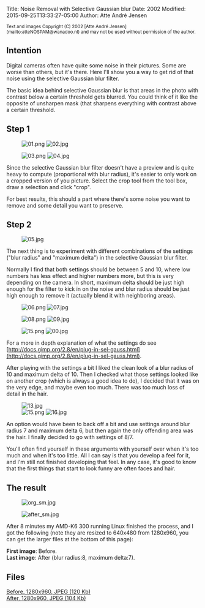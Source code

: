 Title: Noise Removal with Selective Gaussian blur
Date: 2002
Modified: 2015-09-25T13:33:27-05:00
Author: Atte André Jensen


<small>
Text and images Copyright (C) 2002 [Atte André Jensen](mailto:atteNOSPAM@wanadoo.nl) and may not be used without permission of the author.
</small>

## Intention

Digital cameras often have quite some noise in their pictures. Some are worse than others, but it's there. Here I'll show you a way to get rid of that noise using the selective Gaussian blur filter.

The basic idea behind selective Gaussian blur is that areas in the photo with contrast below a certain threshold gets blurred. You could think of it like the opposite of unsharpen mask (that sharpens everything with contrast above a certain threshold.

## Step 1

<figure>
<img src="{filename}01.png" alt="01.png"/> <img src="{filename}02.jpg" alt="02.jpg"/>
</figure>

<figure>
<img src="{filename}03.png" alt="03.png"/> <img src="{filename}04.jpg" alt="04.jpg"/>
</figure>

Since the selective Gaussian blur filter doesn't have a preview and is quite heavy to compute (proportional with blur radius), it's easier to only work on a cropped version of you picture. Select the crop tool from the tool box, draw a selection and click "crop".

For best results, this should a part where there's some noise you want to remove and some detail you want to preserve.

## Step 2

<figure>
<img src="{filename}05.jpg" alt="05.jpg"/>
</figure>

The next thing is to experiment with different combinations of the settings ("blur radius" and "maximum delta") in the selective Gaussian blur filter.

Normally I find that both settings should be between 5 and 10, where low numbers has less effect and higher numbers more, but this is very depending on the camera. In short, maximum delta should be just high enough for the filter to kick in on the noise and blur radius should be just high enough to remove it (actually blend it with neighboring areas).

<figure>
<img src="{filename}06.png" alt="06.png"/> <img src="{filename}07.jpg" alt="07.jpg"/>
</figure>

<figure>
<img src="{filename}08.png" alt="08.png"/> <img src="{filename}09.jpg" alt="09.jpg"/>
</figure>

<figure>
<img src="{filename}15.png" alt="15.png"/> <img src="{filename}00.jpg" alt="00.jpg"/>
</figure>

For a more in depth explanation of what the settings do see [http://docs.gimp.org/2.8/en/plug-in-sel-gauss.html](http://docs.gimp.org/2.8/en/plug-in-sel-gauss.html).

After playing with the settings a bit I liked the clean look of a blur radius of 10 and maximum delta of 10\. Then I checked what those settings looked like on another crop (which is always a good idea to do), I decided that it was on the very edge, and maybe even too much. There was too much loss of detail in the hair.

<figure>
<img src="{filename}13.jpg" alt="13.jpg"/><br/>
<img src="{filename}15.png" alt="15.png"/> <img src="{filename}16.jpg" alt="16.jpg"/>
</figure>

An option would have been to back off a bit and use settings around blur radius 7 and maximum delta 6, but then again the only offending area was the hair. I finally decided to go with settings of 8/7.

You'll often find yourself in these arguments with yourself over when it's too much and when it's too little. All I can say is that you develop a feel for it, and I'm still not finished developing that feel. In any case, it's good to know that the first things that start to look funny are often faces and hair.

## The result

<figure>
<img src="{filename}org_sm.jpg" alt="org_sm.jpg"/>
</figure>

<figure>
<img src="{filename}after_sm.jpg" alt="after_sm.jpg"/>
</figure>

After 8 minutes my AMD-K6 300 running Linux finished the process, and I got the following (note they are resized to 640x480 from 1280x960, you can get the larger files at the bottom of this page):

**First image**: Before.  
**Last image**: After (blur radius:8, maximum delta:7).

## Files

[Before, 1280x960, JPEG (120 Kb)](before.jpg)  
[After, 1280x960, JPEG (104 Kb)](after.jpg)

